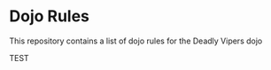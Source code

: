 Dojo Rules
==========

This repository contains a list of dojo rules for the Deadly Vipers dojo

TEST
